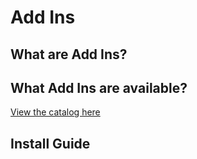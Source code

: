 # Add Ins

## What are Add Ins?

## What Add Ins are available?

[View the catalog here](../blob/master/catalog.md)

## Install Guide
